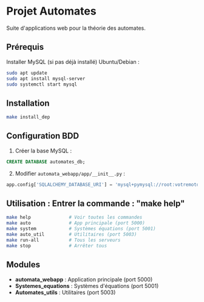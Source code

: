 # Projet Automates

Suite d'applications web pour la théorie des automates.

## Prérequis
Installer MySQL (si pas déjà installé)
Ubuntu/Debian :

```bash
sudo apt update
sudo apt install mysql-server
sudo systemctl start mysql
```

## Installation

```bash
make install_dep
```

## Configuration BDD

1. Créer la base MySQL :
```sql
CREATE DATABASE automates_db;
```

2. Modifier `automata_webapp/app/__init__.py` :
```python
app.config['SQLALCHEMY_DATABASE_URI'] = 'mysql+pymysql://root:votremotdepasse@localhost/automates_db'
```

## Utilisation :  Entrer la commande : "make help"

```bash
make help              # Voir toutes les commandes
make auto              # App principale (port 5000)  
make system            # Systèmes équations (port 5001)
make auto_util         # Utilitaires (port 5003)
make run-all           # Tous les serveurs
make stop              # Arrêter tous
```

## Modules

- **automata_webapp** : Application principale (port 5000)
- **Systemes_equations** : Systèmes d'équations (port 5001) 
- **Automates_utils** : Utilitaires (port 5003)
